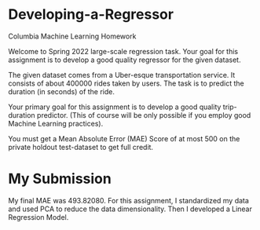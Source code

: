 # Developing-a-Regressor
Columbia Machine Learning Homework

Welcome to Spring 2022 large-scale regression task. Your goal for this assignment is to develop a good quality regressor for the given dataset.

The given dataset comes from a Uber-esque transportation service. It consists of about 400000 rides taken by users. The task is to predict the duration (in seconds) of the ride.

Your primary goal for this assignment is to develop a good quality trip-duration predictor. (This of course will be only possible if you employ good Machine Learning practices).

You must get a Mean Absolute Error (MAE) Score of at most 500 on the private holdout test-dataset to get full credit.


# My Submission

My final MAE was 493.82080. 
For this assignment, I standardized my data and used PCA to reduce the data dimensionality. Then I developed a Linear Regression Model.
